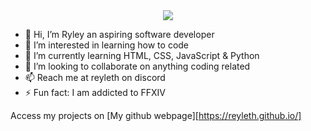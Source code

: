 <div id="header" align="center">
<img src="https://media.giphy.com/media/v1.Y2lkPTc5MGI3NjExZmhoNGN3bHIzbjFuOGg3anE0MG10cnNoeGxjeHNrY3FicGdnMGI2ZyZlcD12MV9pbnRlcm5hbF9naWZfYnlfaWQmY3Q9dHM/qEqiI3Oq7vBkoE236M/giphy.gif">
</div>


- 👋 Hi, I’m Ryley an aspiring software developer
- 👀 I’m interested in learning how to code
- 🌱 I’m currently learning HTML, CSS, JavaScript & Python
- 💞️ I’m looking to collaborate on anything coding related
- 📫 Reach me at reyleth on discord
- ⚡ Fun fact: I am addicted to FFXIV

Access my projects on [My github webpage][https://reyleth.github.io/]

<!---
Reyleth/Reyleth is a ✨ special ✨ repository because its `README.md` (this file) appears on your GitHub profile.
You can click the Preview link to take a look at your changes.
--->
